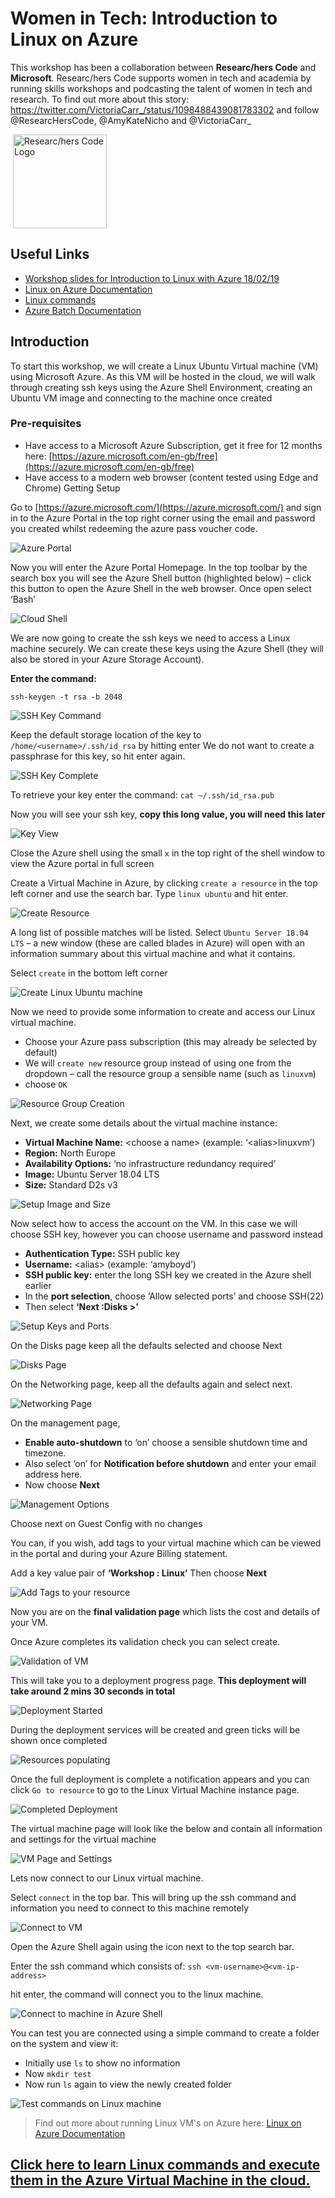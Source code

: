 # Women in Tech: Introduction to Linux on Azure

This workshop has been a collaboration between **Researc/hers Code** and **Microsoft**. Researc/hers Code supports women in tech and academia by running skills workshops and podcasting the talent of women in tech and research. To find out more about this story: https://twitter.com/VictoriaCarr_/status/1098488439081783302
and follow @ResearcHersCode, @AmyKateNicho and @VictoriaCarr_

![]()
<img src="img/researcherscode.png" alt="Researc/hers Code Logo" width="150" align="middle"/>

## Useful Links
* [Workshop slides for Introduction to Linux with Azure 18/02/19](https://docs.google.com/presentation/d/1Kf0gqkoRqnZmLpbkB-6iiQvCZ9o2l-UMAcPv2C6aZOk/edit?usp=sharing)
* [Linux on Azure Documentation](https://docs.microsoft.com/en-us/azure/virtual-machines/linux/tutorial-manage-vm/?WT.mc_id=linuxworkshop-github-amynic)
* [Linux commands](unix_shell.md)
* [Azure Batch Documentation](https://docs.microsoft.com/en-us/azure/batch/quick-create-cli/?WT.mc_id=linuxworkshop-github-amynic)

## Introduction

To start this workshop, we will create a Linux Ubuntu Virtual machine (VM) using Microsoft Azure. As this VM will be hosted in the cloud, we will walk through creating ssh keys using the Azure Shell Environment, creating an Ubuntu VM image and connecting to the machine once created

### Pre-requisites
- Have access to a Microsoft Azure Subscription, get it free for 12 months here: [https://azure.microsoft.com/en-gb/free](https://azure.microsoft.com/en-gb/free)
- Have access to a modern web browser (content tested using Edge and Chrome)
Getting Setup

Go to [https://azure.microsoft.com/](https://azure.microsoft.com/) and sign in to the Azure Portal in the top right corner using the email and password you created whilst redeeming the azure pass voucher code.

![Azure Portal](img/portal.jpg)

Now you will enter the Azure Portal Homepage. In the top toolbar by the search box you will see the Azure Shell button (highlighted below) – click this button to open the Azure Shell in the web browser. Once open select ‘Bash’

![Cloud Shell](img/cloud-shell.JPG)

We are now going to create the ssh keys we need to access a Linux machine securely. We can create these keys using the Azure Shell (they will also be stored in your Azure Storage Account).

**Enter the command:**

`ssh-keygen -t rsa -b 2048`

![SSH Key Command](img/ssh-key.JPG)

Keep the default storage location of the key to `/home/<username>/.ssh/id_rsa` by hitting enter
We do not want to create a passphrase for this key, so hit enter again. 

![SSH Key Complete](img/key-created.JPG)

To retrieve your key enter the command:
`cat ~/.ssh/id_rsa.pub`

Now you will see your ssh key, **copy this long value, you will need this later**

![Key View](img/key.JPG)

Close the Azure shell using the small `x` in the top right of the shell window to view the Azure portal in full screen

Create a Virtual Machine in Azure, by clicking `create a resource` in the top left corner and use the search bar. Type `linux ubuntu` and hit enter.

![Create Resource](img/create-resource.JPG)

A long list of possible matches will be listed. Select `Ubuntu Server 18.04 LTS` – a new window (these are called blades in Azure) will open with an information summary about this virtual machine and what it contains.

Select `create` in the bottom left corner

![Create Linux Ubuntu machine](img/ubuntu-server-18.04-LTS.JPG)

Now we need to provide some information to create and access our Linux virtual machine.

- Choose your Azure pass subscription (this may already be selected by default)
- We will `create new` resource group instead of using one from the dropdown – call the resource group a sensible name (such as `linuxvm`)
- choose `OK`

![Resource Group Creation](img/new-resource-group.JPG)

Next, we create some details about the virtual machine instance:
- **Virtual Machine Name:** &lt;choose a name> (example: ‘&lt;alias>linuxvm’)
- **Region:** North Europe
- **Availability Options:** ‘no infrastructure redundancy required’
- **Image:** Ubuntu Server 18.04 LTS
- **Size:** Standard D2s v3

![Setup Image and Size](img/image-and-size.JPG)

Now select how to access the account on the VM. In this case we will choose SSH key, however you can choose username and password instead

- **Authentication Type:** SSH public key
- **Username:** &lt;alias> (example: ‘amyboyd’)
- **SSH public key:** enter the long SSH key we created in the Azure shell earlier
- In the **port selection**, choose ‘Allow selected ports’ and choose SSH(22)
- Then select **‘Next :Disks >’**

![Setup Keys and Ports](img/key-and-ports.JPG)

On the Disks page keep all the defaults selected and choose Next

![Disks Page](img/disks.JPG)


On the Networking page, keep all the defaults again and select next.

![Networking Page](img/networking.JPG)

On the management page, 
- **Enable auto-shutdown** to ‘on’ choose a sensible shutdown time and timezone. 
- Also select ‘on’ for **Notification before shutdown** and enter your email address here. 
- Now choose **Next**

![Management Options](img/auto-shutdown.JPG)

Choose next on Guest Config with no changes

You can, if you wish, add tags to your virtual machine which can be viewed in the portal and during your Azure Billing statement.

Add a key value pair of **‘Workshop : Linux’**
Then choose **Next**

![Add Tags to your resource](img/tags.JPG)

Now you are on the **final validation page** which lists the cost and details of your VM. 

Once Azure completes its validation check you can select create.

![Validation of VM](img/validation-review.JPG)

This will take you to a deployment progress page. 
**This deployment will take around 2 mins 30 seconds in total**

![Deployment Started](img/deployment-started.JPG)

During the deployment services will be created and green ticks will be shown once completed

![Resources populating](img/resources-populate.JPG)

Once the full deployment is complete a notification appears and you can click `Go to resource` to go to the Linux Virtual Machine instance page.

![Completed Deployment](img/complete-deployment.JPG)

The virtual machine page will look like the below and contain all information and settings for the virtual machine

![VM Page and Settings](img/vm-portal.JPG)

Lets now connect to our Linux virtual machine. 

Select `connect` in the top bar. This will bring up the ssh command and information you need to connect to this machine remotely

![Connect to VM](img/connect-info-vm.JPG)

Open the Azure Shell again using the icon next to the top search bar.

Enter the ssh command which consists of:
`ssh <vm-username>@<vm-ip-address>`

hit enter, the command will connect you to the linux machine.

![Connect to machine in Azure Shell](img/connect-vm-azure-shell.JPG)

You can test you are connected using a simple command to create a folder on the system and view it:

- Initially use `ls` to show no information
- Now `mkdir test`
- Now run `ls` again to view the newly created folder

![Test commands on Linux machine](img/testing.JPG)

> Find out more about running Linux VM's on Azure here: [Linux on Azure Documentation](https://docs.microsoft.com/en-us/azure/virtual-machines/linux/tutorial-manage-vm/?WT.mc_id=linuxworkshop-github-amynic)

## [Click here to learn Linux commands and execute them in the Azure Virtual Machine in the cloud.](unix_shell.md)
